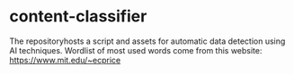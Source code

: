 # content-classifier
The  repositoryhosts a script and assets for automatic data detection using AI techniques.
Wordlist of most used words come from this website: https://www.mit.edu/~ecprice
